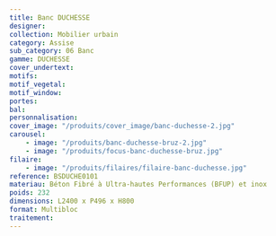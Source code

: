 ```yaml
---
title: Banc DUCHESSE
designer:
collection: Mobilier urbain
category: Assise
sub_category: 06 Banc
gamme: DUCHESSE
cover_undertext:
motifs:
motif_vegetal:
motif_window:
portes:
bal:
personnalisation:
cover_image: "/produits/cover_image/banc-duchesse-2.jpg"
carousel:
    - image: "/produits/banc-duchesse-bruz-2.jpg"
    - image: "/produits/focus-banc-duchesse-bruz.jpg"
filaire:
    - image: "/produits/filaires/filaire-banc-duchesse.jpg"
reference: BSDUCHE0101
materiau: Béton Fibré à Ultra-hautes Performances (BFUP) et inox
poids: 232
dimensions: L2400 x P496 x H800
format: Multibloc
traitement:
---
```

